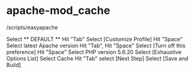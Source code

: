 # apache-mod_cache


/scripts/easyapache

Select ** DEFAULT **
Hit "Tab"
Select [Customize Profile]
Hit "Space"
Select latest Apache version
Hit "Tab", Hit "Space"
Select [Turn off this preference]
Hit "Space"
Select PHP version 5.6.20
Select [Exhaustive Options List] 
Select Cache
Hit "Tab" select [Next Step]
Select [Save and Build]

